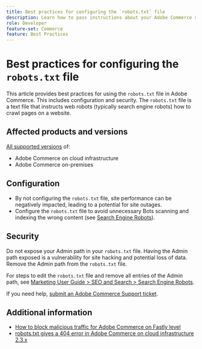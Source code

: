 ```yaml
---
title: Best practices for configuring the `robots.txt` file
description: Learn how to pass instructions about your Adobe Commerce site to web crawlers.
role: Developer
feature-set: Commerce
feature: Best Practices
---
```


# Best practices for configuring the `robots.txt` file

This article provides best practices for using the `robots.txt` file in Adobe Commerce. This includes configuration and security. The `robots.txt` file is a text file that instructs web robots (typically search engine robots) how to crawl pages on a website.

## Affected products and versions

[All supported versions](../../../release/versions.md) of:

- Adobe Commerce on cloud infrastructure
- Adobe Commerce on-premises

## Configuration

- By not configuring the `robots.txt` file, site performance can be negatively impacted, leading to a potential for site outages.
- Configure the `robots.txt` file to avoid unnecessary Bots scanning and indexing the wrong content (see [Search Engine Robots](https://experienceleague.adobe.com/docs/commerce-admin/marketing/seo/seo-overview.html#search-engine-robots)).

## Security

Do not expose your Admin path in your `robots.txt` file. Having the Admin path exposed is a vulnerability for site hacking and potential loss of data. Remove the Admin path from the `robots.txt` file.

For steps to edit the `robots.txt` file and remove all entries of the Admin path, see [Marketing User Guide > SEO and Search > Search Engine Robots](https://experienceleague.adobe.com/docs/commerce-admin/marketing/seo/seo-overview.html#search-engine-robots).

If you need help, [submit an Adobe Commerce Support ticket](https://support.magento.com/hc/en-us/articles/360000913794#submit-ticket).

## Additional information

- [How to block malicious traffic for Adobe Commerce on Fastly level](https://support.magento.com/hc/en-us/articles/360039447892)
- [robots.txt gives a 404 error in Adobe Commerce on cloud infrastructure 2.3.x](https://support.magento.com/hc/en-us/articles/360040594911)
